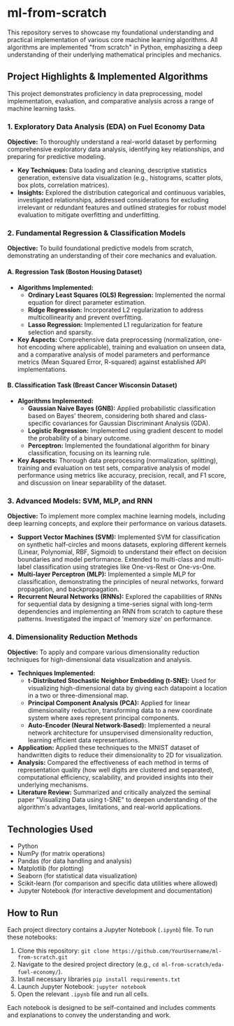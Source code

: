 # ml-from-scratch

This repository serves to showcase my foundational understanding and practical implementation of various core machine learning algorithms. All algorithms are implemented "from scratch" in Python, emphasizing a deep understanding of their underlying mathematical principles and mechanics.

## Project Highlights & Implemented Algorithms

This project demonstrates proficiency in data preprocessing, model implementation, evaluation, and comparative analysis across a range of machine learning tasks.

### 1. Exploratory Data Analysis (EDA) on Fuel Economy Data

**Objective:** To thoroughly understand a real-world dataset by performing comprehensive exploratory data analysis, identifying key relationships, and preparing for predictive modeling.

* **Key Techniques:** Data loading and cleaning, descriptive statistics generation, extensive data visualization (e.g., histograms, scatter plots, box plots, correlation matrices).
* **Insights:** Explored the distribution categorical and continuous variables, investigated relationships, addressed considerations for excluding irrelevant or redundant features and outlined strategies for robust model evaluation to mitigate overfitting and underfitting.

### 2. Fundamental Regression & Classification Models

**Objective:** To build foundational predictive models from scratch, demonstrating an understanding of their core mechanics and evaluation.

#### A. Regression Task (Boston Housing Dataset)

* **Algorithms Implemented:**
    * **Ordinary Least Squares (OLS) Regression:** Implemented the normal equation for direct parameter estimation.
    * **Ridge Regression:** Incorporated L2 regularization to address multicollinearity and prevent overfitting.
    * **Lasso Regression:** Implemented L1 regularization for feature selection and sparsity.
* **Key Aspects:** Comprehensive data preprocessing (normalization, one-hot encoding where applicable), training and evaluation on unseen data, and a comparative analysis of model parameters and performance metrics (Mean Squared Error, R-squared) against established API implementations.

#### B. Classification Task (Breast Cancer Wisconsin Dataset)

* **Algorithms Implemented:**
    * **Gaussian Naive Bayes (GNB):** Applied probabilistic classification based on Bayes' theorem, considering both shared and class-specific covariances for Gaussian Discriminant Analysis (GDA).
    * **Logistic Regression:** Implemented using gradient descent to model the probability of a binary outcome.
    * **Perceptron:** Implemented the foundational algorithm for binary classification, focusing on its learning rule.
* **Key Aspects:** Thorough data preprocessing (normalization, splitting), training and evaluation on test sets, comparative analysis of model performance using metrics like accuracy, precision, recall, and F1 score, and discussion on linear separability of the dataset.

### 3. Advanced Models: SVM, MLP, and RNN

**Objective:** To implement more complex machine learning models, including deep learning concepts, and explore their performance on various datasets.

* **Support Vector Machines (SVM):** Implemented SVM for classification on synthetic half-circles and moons datasets, exploring different kernels (Linear, Polynomial, RBF, Sigmoid) to understand their effect on decision boundaries and model performance. Extended to multi-class and multi-label classification using strategies like One-vs-Rest or One-vs-One.
* **Multi-layer Perceptron (MLP):** Implemented a simple MLP for classification, demonstrating the principles of neural networks, forward propagation, and backpropagation.
* **Recurrent Neural Networks (RNNs):** Explored the capabilities of RNNs for sequential data by designing a time-series signal with long-term dependencies and implementing an RNN from scratch to capture these patterns. Investigated the impact of 'memory size' on performance.

### 4. Dimensionality Reduction Methods

**Objective:** To apply and compare various dimensionality reduction techniques for high-dimensional data visualization and analysis.

* **Techniques Implemented:**
    * **t-Distributed Stochastic Neighbor Embedding (t-SNE):** Used for visualizing high-dimensional data by giving each datapoint a location in a two or three-dimensional map.
    * **Principal Component Analysis (PCA):** Applied for linear dimensionality reduction, transforming data to a new coordinate system where axes represent principal components.
    * **Auto-Encoder (Neural Network-Based):** Implemented a neural network architecture for unsupervised dimensionality reduction, learning efficient data representations.
* **Application:** Applied these techniques to the MNIST dataset of handwritten digits to reduce their dimensionality to 2D for visualization.
* **Analysis:** Compared the effectiveness of each method in terms of representation quality (how well digits are clustered and separated), computational efficiency, scalability, and provided insights into their underlying mechanisms.
* **Literature Review:** Summarized and critically analyzed the seminal paper "Visualizing Data using t-SNE" to deepen understanding of the algorithm's advantages, limitations, and real-world applications.

## Technologies Used

* Python
* NumPy (for matrix operations)
* Pandas (for data handling and analysis)
* Matplotlib (for plotting)
* Seaborn (for statistical data visualization)
* Scikit-learn (for comparison and specific data utilities where allowed)
* Jupyter Notebook (for interactive development and documentation)

## How to Run

Each project directory contains a Jupyter Notebook (`.ipynb`) file. To run these notebooks:

1.  Clone this repository: `git clone https://github.com/YourUsername/ml-from-scratch.git`
2.  Navigate to the desired project directory (e.g., `cd ml-from-scratch/eda-fuel-economy/`).
3.  Install necessary libraries `pip install requirements.txt`
4.  Launch Jupyter Notebook: `jupyter notebook`
5.  Open the relevant `.ipynb` file and run all cells.

Each notebook is designed to be self-contained and includes comments and explanations to convey the understanding and work.
